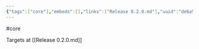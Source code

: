 ```yaml
---
{"tags":["core"],"embeds":[],"links":["Release 0.2.0.md"],"uuid":"de6a510a-9deb-4b92-8eb3-2b6431ea05d0","todos":{"done":[],"pending":[]}}
---
```

#core

Targets at [[Release 0.2.0.md]]